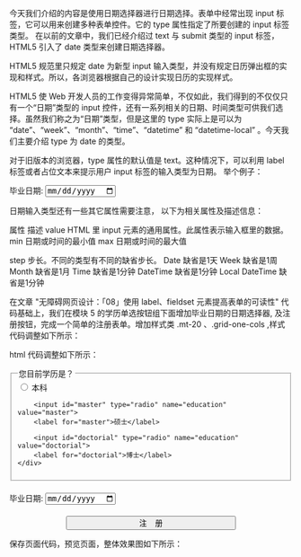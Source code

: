 今天我们介绍的内容是使用日期选择器进行日期选择。表单中经常出现 input 标签，它可以用来创建多种表单控件。它的 type 属性指定了所要创建的 input 标签类型。 在以前的文章中，我们已经介绍过 text 与 submit 类型的 input 标签，HTML5 引入了 date 类型来创建日期选择器。

HTML5 规范里只规定 date 为新型 input 输入类型，并没有规定日历弹出框的实现和样式。所以，各浏览器根据自己的设计实现日历的实现样式。

HTML5 使 Web 开发人员的工作变得异常简单，不仅如此，我们得到的不仅仅只有一个“日期”类型的 input 控件，还有一系列相关的日期、时间类型可供我们选择。虽然我们称之为“日期”类型，但是这里的 type 实际上是可以为 “date”、“week”、“month”、“time”、“datetime” 和 “datetime-local” 。今天我们主要介绍 type 为 date 的类型。

 对于旧版本的浏览器，type 属性的默认值是 text。这种情况下，可以利用 label 标签或者占位文本来提示用户 input 标签的输入类型为日期。 举个例子：

<label for="date">毕业日期:</label>
<input type="date" id="date" name="date">


日期输入类型还有一些其它属性需要注意， 以下为相关属性及描述信息：

属性                      描述
value      HTML 里 input 元素的通用属性。此属性表示输入框里的数据。
min        日期或时间的最小值
max        日期或时间的最大值

step         步长。不同的类型有不同的缺省步长。
  Date       缺省是1天
  Week       缺省是1周
  Month      缺省是1月
  Time       缺省是1分钟
  DateTime   缺省是1分钟
  Local DateTime  缺省是1分钟


在文章 "无障碍网页设计：「08」使用 label、fieldset 元素提高表单的可读性" 代码基础上，我们在模块 5 的学历单选按钮组下面增加毕业日期的日期选择器, 及注册按钮，完成一个简单的注册表单。增加样式类 .mt-20 、.grid-one-cols  ,样式代码调整如下所示：

<style type="text/css">

  .mt-20 {
     margin-top: 20px;
  }

  .grid-one-cols {
    display: grid;
    grid-template-columns: 60%;
    justify-content: center;
    align-items: center;
  }

</style>

html 代码调整如下所示：

<form>
  <fieldset>
    <legend>您目前学历是？</legend>
    <div class="grid-two-cols">                           
        <input id="bachelor" type="radio" name="education" value="bachelor">
        <label for="bachelor">本科</label>
         
        <input id="master" type="radio" name="education" value="master">
        <label for="master">硕士</label>
       
        <input id="doctorial" type="radio" name="education" value="doctorial">
        <label for="doctorial">博士</label>
    </div>
  </fieldset>
   <div class="grid-two-cols mt-20">          
      <label for="date">毕业日期:</label>
      <input type="date" id="date" name="date">
   </div>
   <div class="grid-one-cols mt-20">          
      <input type="submit" id="reg" name="reg" value="注    册" class="submit">
   </div>
</form>

保存页面代码，预览页面，整体效果图如下所示：

